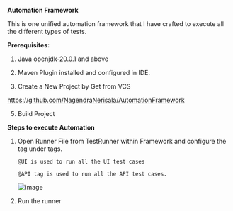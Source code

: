 **Automation Framework**

This is one unified automation framework that I have crafted to execute all the different types of tests.

**Prerequisites:**
1. Java openjdk-20.0.1 and above
   
2. Maven Plugin installed and configured in IDE.

3. Create a New Project by Get from VCS
   
https://github.com/NagendraNerisala/AutomationFramework

5. Build Project

**Steps to execute Automation**
1. Open Runner File from TestRunner within Framework and configure the tag under tags.
   
       @UI is used to run all the UI test cases
   
       @API tag is used to run all the API test cases.
   
   ![image](https://github.com/NagendraNerisala/AutomationFramework/assets/132339511/0fa82b46-ddc4-4f42-9670-bc9e7ab27bd8)


2. Run the runner
   
